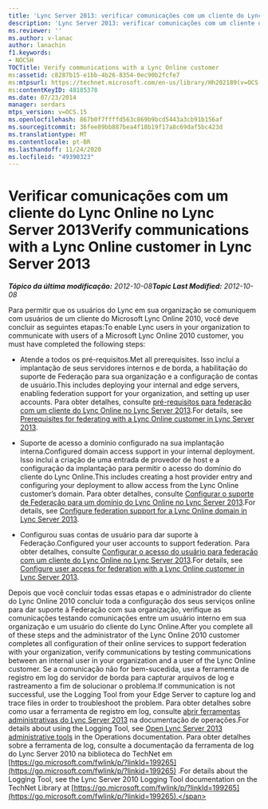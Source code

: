 ```yaml
---
title: 'Lync Server 2013: verificar comunicações com um cliente do Lync Online'
description: 'Lync Server 2013: verificar comunicações com um cliente do Lync Online.'
ms.reviewer: ''
ms.author: v-lanac
author: lanachin
f1.keywords:
- NOCSH
TOCTitle: Verify communications with a Lync Online customer
ms:assetid: c8287b15-e1bb-4b26-8354-0ec90b2fcfe7
ms:mtpsurl: https://technet.microsoft.com/en-us/library/Hh202189(v=OCS.15)
ms:contentKeyID: 48185378
ms.date: 07/23/2014
manager: serdars
mtps_version: v=OCS.15
ms.openlocfilehash: 867b0f7ffffd563c869b9bcd5443a3cb91b156af
ms.sourcegitcommit: 36fee89bb887bea4f18b19f17a8c69daf5bc423d
ms.translationtype: MT
ms.contentlocale: pt-BR
ms.lasthandoff: 11/24/2020
ms.locfileid: "49390323"
---
```

# <a name="verify-communications-with-a-lync-online-customer-in-lync-server-2013"></a><span data-ttu-id="08c68-103">Verificar comunicações com um cliente do Lync Online no Lync Server 2013</span><span class="sxs-lookup"><span data-stu-id="08c68-103">Verify communications with a Lync Online customer in Lync Server 2013</span></span>

<div data-xmlns="http://www.w3.org/1999/xhtml">

<div class="topic" data-xmlns="http://www.w3.org/1999/xhtml" data-msxsl="urn:schemas-microsoft-com:xslt" data-cs="https://msdn.microsoft.com/">

<div data-asp="https://msdn2.microsoft.com/asp">



</div>

<div id="mainSection">

<div id="mainBody"><span data-ttu-id="08c68-104">

<span> </span></span><span class="sxs-lookup"><span data-stu-id="08c68-104">

<span> </span></span></span>

<span data-ttu-id="08c68-105">_**Tópico da última modificação:** 2012-10-08_</span><span class="sxs-lookup"><span data-stu-id="08c68-105">_**Topic Last Modified:** 2012-10-08_</span></span>

<span data-ttu-id="08c68-106">Para permitir que os usuários do Lync em sua organização se comuniquem com usuários de um cliente do Microsoft Lync Online 2010, você deve concluir as seguintes etapas:</span><span class="sxs-lookup"><span data-stu-id="08c68-106">To enable Lync users in your organization to communicate with users of a Microsoft Lync Online 2010 customer, you must have completed the following steps:</span></span>

  - <span data-ttu-id="08c68-107">Atende a todos os pré-requisitos.</span><span class="sxs-lookup"><span data-stu-id="08c68-107">Met all prerequisites.</span></span> <span data-ttu-id="08c68-108">Isso inclui a implantação de seus servidores internos e de borda, a habilitação do suporte de Federação para sua organização e a configuração de contas de usuário.</span><span class="sxs-lookup"><span data-stu-id="08c68-108">This includes deploying your internal and edge servers, enabling federation support for your organization, and setting up user accounts.</span></span> <span data-ttu-id="08c68-109">Para obter detalhes, consulte [pré-requisitos para federação com um cliente do Lync Online no Lync Server 2013](lync-server-2013-prerequisites-for-federating-with-a-lync-online-customer.md).</span><span class="sxs-lookup"><span data-stu-id="08c68-109">For details, see [Prerequisites for federating with a Lync Online customer in Lync Server 2013](lync-server-2013-prerequisites-for-federating-with-a-lync-online-customer.md).</span></span>

  - <span data-ttu-id="08c68-110">Suporte de acesso a domínio configurado na sua implantação interna.</span><span class="sxs-lookup"><span data-stu-id="08c68-110">Configured domain access support in your internal deployment.</span></span> <span data-ttu-id="08c68-111">Isso inclui a criação de uma entrada de provedor de host e a configuração da implantação para permitir o acesso do domínio do cliente do Lync Online.</span><span class="sxs-lookup"><span data-stu-id="08c68-111">This includes creating a host provider entry and configuring your deployment to allow access from the Lync Online customer’s domain.</span></span> <span data-ttu-id="08c68-112">Para obter detalhes, consulte [Configurar o suporte de Federação para um domínio do Lync Online no Lync Server 2013](lync-server-2013-configure-federation-support-for-a-lync-online-domain.md).</span><span class="sxs-lookup"><span data-stu-id="08c68-112">For details, see [Configure federation support for a Lync Online domain in Lync Server 2013](lync-server-2013-configure-federation-support-for-a-lync-online-domain.md).</span></span>

  - <span data-ttu-id="08c68-113">Configurou suas contas de usuário para dar suporte à Federação.</span><span class="sxs-lookup"><span data-stu-id="08c68-113">Configured your user accounts to support federation.</span></span> <span data-ttu-id="08c68-114">Para obter detalhes, consulte [Configurar o acesso do usuário para federação com um cliente do Lync Online no Lync Server 2013](lync-server-2013-configure-user-access-for-federation-with-a-lync-online-customer.md).</span><span class="sxs-lookup"><span data-stu-id="08c68-114">For details, see [Configure user access for federation with a Lync Online customer in Lync Server 2013](lync-server-2013-configure-user-access-for-federation-with-a-lync-online-customer.md).</span></span>

<span data-ttu-id="08c68-115">Depois que você concluir todas essas etapas e o administrador do cliente do Lync Online 2010 concluir toda a configuração dos seus serviços online para dar suporte à Federação com sua organização, verifique as comunicações testando comunicações entre um usuário interno em sua organização e um usuário do cliente do Lync Online.</span><span class="sxs-lookup"><span data-stu-id="08c68-115">After you complete all of these steps and the administrator of the Lync Online 2010 customer completes all configuration of their online services to support federation with your organization, verify communications by testing communications between an internal user in your organization and a user of the Lync Online customer.</span></span> <span data-ttu-id="08c68-116">Se a comunicação não for bem-sucedida, use a ferramenta de registro em log do servidor de borda para capturar arquivos de log e rastreamento a fim de solucionar o problema.</span><span class="sxs-lookup"><span data-stu-id="08c68-116">If communication is not successful, use the Logging Tool from your Edge Server to capture log and trace files in order to troubleshoot the problem.</span></span> <span data-ttu-id="08c68-117">Para obter detalhes sobre como usar a ferramenta de registro em log, consulte [abrir ferramentas administrativas do Lync Server 2013](lync-server-2013-open-lync-server-administrative-tools.md) na documentação de operações.</span><span class="sxs-lookup"><span data-stu-id="08c68-117">For details about using the Logging Tool, see [Open Lync Server 2013 administrative tools](lync-server-2013-open-lync-server-administrative-tools.md) in the Operations documentation.</span></span> <span data-ttu-id="08c68-118">Para obter detalhes sobre a ferramenta de log, consulte a documentação da ferramenta de log do Lync Server 2010 na biblioteca do TechNet em [https://go.microsoft.com/fwlink/p/?linkId=199265](https://go.microsoft.com/fwlink/p/?linkid=199265) .</span><span class="sxs-lookup"><span data-stu-id="08c68-118">For details about the Logging Tool, see the Lync Server 2010 Logging Tool documentation on the TechNet Library at [https://go.microsoft.com/fwlink/p/?linkId=199265](https://go.microsoft.com/fwlink/p/?linkid=199265).</span></span>

<span data-ttu-id="08c68-119"></div>

<span> </span>

</div>

</div>

</span><span class="sxs-lookup"><span data-stu-id="08c68-119"></div>

<span> </span>

</div>

</div>

</span></span></div>

